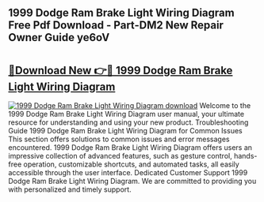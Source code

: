 ## 1999 Dodge Ram Brake Light Wiring Diagram Free Pdf Download - Part-DM2 New Repair Owner Guide ye6oV

# <h2><a href="http://dfq9yh.blite.top/?on=1999+Dodge+Ram+Brake+Light+Wiring+Diagram">🔗Download New 👉🔴 1999 Dodge Ram Brake Light Wiring Diagram</a></h2>

[![1999 Dodge Ram Brake Light Wiring Diagram download](https://i.imgur.com/lujVjoI.png)](http://dfq9yh.blite.top/?on=1999+Dodge+Ram+Brake+Light+Wiring+Diagram)
Welcome to the 1999 Dodge Ram Brake Light Wiring Diagram user manual, your ultimate resource for understanding and using your new product. Troubleshooting Guide 1999 Dodge Ram Brake Light Wiring Diagram for Common Issues This section offers solutions to common issues and error messages encountered. 1999 Dodge Ram Brake Light Wiring Diagram offers users an impressive collection of advanced features, such as gesture control, hands-free operation, customizable shortcuts, and automated tasks, all easily accessible through the user interface. Dedicated Customer Support 1999 Dodge Ram Brake Light Wiring Diagram. We are committed to providing you with personalized and timely support.
